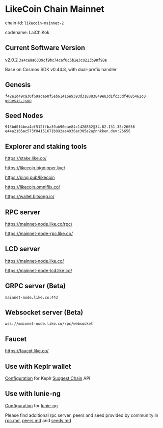 # LikeCoin Chain Mainnet

chain-id: `likecoin-mainnet-2`

codename: LaiChiKok

## Current Software Version

[v2.0.2](https://github.com/likecoin/likecoin-chain/releases/tag/v2.0.2) [`3a4ce8a6339cf9bc74caf0c5b1e3c0213b98f98e`](https://github.com/likecoin/likecoin-chain/commit/3a4ce8a6339cf9bc74caf0c5b1e3c0213b98f98e)

Base on Cosmos SDK v0.44.8, with dual-prefix handler

## Genesis

`f42e1d49ca30f69ace60f5eb61416e9393d318083849e83d1fc33df4085462c0`
[`genesis.json`](./genesis.json)

## Seed Nodes

`913bd0f4bea4ef512ffba39ab90eae84c1420862@34.82.131.35:26656`
`e44a2165ac573f84151671b092aa4936ac305e2a@nnkken.dev:26656`

## Explorer and staking tools

https://stake.like.co/

https://likecoin.bigdipper.live/

https://ping.pub/likecoin

https://likecoin.omniflix.co/

https://wallet.bitsong.io/


## RPC server

https://mainnet-node.like.co/rpc/

https://mainnet-node-rpc.like.co/

## LCD server

https://mainnet-node.like.co/

https://mainnet-node-lcd.like.co/

## GRPC server (Beta)

`mainnet-node.like.co:443`

## Websocket server (Beta)

`wss://mainnet-node.like.co/rpc/websocket`

## Faucet

https://faucet.like.co/

## Use with Keplr wallet

[Configuration](keplr.json) for Keplr [Suggest Chain](https://docs.keplr.app/api/suggest-chain.html) API

## Use with lunie-ng

[Configuration](network.json) for [lunie-ng](https://github.com/likecoin/lunie-ng)

Please find additional rpc server, peers and seed provided by community in [rpc.md](rpc.md), [peers.md](peers.md) and [seeds.md](seeds.md)
